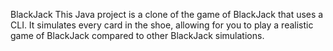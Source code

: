 BlackJack
This Java project is a clone of the game of BlackJack that uses a CLI. It simulates every card in the shoe, allowing for you to play a realistic game of BlackJack compared to other BlackJack simulations.
